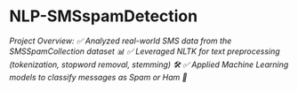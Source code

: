 # NLP-SMSspamDetection

*Project Overview:
✅ Analyzed real-world SMS data from the SMSSpamCollection dataset 📊
✅ Leveraged NLTK for text preprocessing (tokenization, stopword removal, stemming) 🛠
✅ Applied Machine Learning models to classify messages as Spam or Ham 📡*
